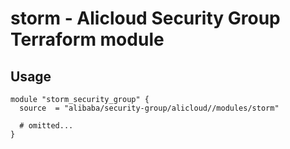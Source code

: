 # storm - Alicloud Security Group Terraform module

## Usage

```hcl
module "storm_security_group" {
  source  = "alibaba/security-group/alicloud//modules/storm"

  # omitted...
}
```

<!-- BEGINNING OF PRE-COMMIT-TERRAFORM DOCS HOOK -->
<!-- END OF PRE-COMMIT-TERRAFORM DOCS HOOK -->
